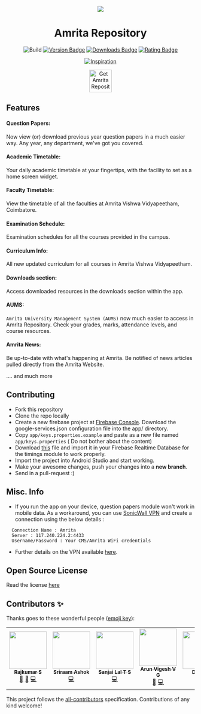 <div align="center">
  <p><img src="banner.jpg?raw=true"/></p>
  <h1>Amrita Repository</h1>
</div>

<div align="center">

![Build](https://github.com/amrita-repository/android-app/workflows/Build/badge.svg) [![Version Badge](https://img.shields.io/endpoint?logo=google-play&url=https://api-playstore.rajkumaar.co.in/version?id=in.co.rajkumaar.amritarepo&color=success)](http://bit.ly/amritarepo) [![Downloads Badge](https://img.shields.io/endpoint?logo=android&url=https://api-playstore.rajkumaar.co.in/downloads?id=in.co.rajkumaar.amritarepo&color=success)](http://bit.ly/amritarepo) [![Rating Badge](https://img.shields.io/endpoint?logo=google-play&url=https://api-playstore.rajkumaar.co.in/rating?id=in.co.rajkumaar.amritarepo&color=success)](http://bit.ly/amritarepo) 
</div>
<div align="center">

[![Inspiration](https://img.shields.io/badge/Inspired%20From-Amrita%20Info%20Desk-success?style=for-the-badge&color=blue)](https://github.com/niranjan94/amrita-info-desk)

</div>

<div align="center">

[<img src="https://play.google.com/intl/en_us/badges/images/generic/en-play-badge-border.png" height="60" alt="Get Amrita Repository on Google Play" />](https://play.google.com/store/apps/details?id=in.co.rajkumaar.amritarepo "Get Amrita Repository on Google Play")

</div>

## Features

#### Question Papers:
Now view (or) download previous year question papers in a much easier way. Any year, any department, we've got you covered.

#### Academic Timetable:
Your daily academic timetable at your fingertips, with the facility to set as a home screen widget.

#### Faculty Timetable:
View the timetable of all the faculties at Amrita Vishwa Vidyapeetham, Coimbatore.

#### Examination Schedule:
Examination schedules for all the courses provided in the campus.

#### Curriculum Info:
All new updated curriculum for all courses in Amrita Vishwa Vidyapeetham.

#### Downloads section:
Access downloaded resources in the downloads section within the app.

#### AUMS:
`Amrita University Management System (AUMS)` now much easier to access in Amrita Repository. Check your grades, marks, attendance levels, and course resources.

#### Amrita News:
Be up-to-date with what's happening at Amrita. Be notified of news articles pulled directly from the Amrita Website.

.... and much more

## Contributing
- Fork this repository
- Clone the repo locally
- Create a new firebase project at [Firebase Console](https://console.firebase.google.com/). Download the google-services.json configuration file into the app/ directory.
- Copy `app/keys.properties.example` and paste as a new file named `app/keys.properties` ( Do not bother about the content)
- Download [this](https://raw.githubusercontent.com/rajkumaar23/amrita-repository/master/timings.json) file and import it in your Firebase Realtime Database for the timings module to work properly.
- Import the project into Android Studio and start working.
- Make your awesome changes, push your changes into a **new branch**.
- Send in a pull-request :)

## Misc. Info
- If you run the app on your device, question papers module won't work in mobile data. As a workaround, you can use [SonicWall VPN](https://play.google.com/store/apps/details?id=com.sonicwall.mobileconnect&hl=en) and create a connection using the below details :
```
  Connection Name : Amrita
  Server : 117.240.224.2:4433
  Username/Password : Your CMS/Amrita WiFi credentials
```
- Further details on the VPN available [here](https://intranet.cb.amrita.edu/?q=node/684).

## Open Source License

Read the license [here](https://github.com/rajkumaar23/AmritaRepo/blob/master/LICENSE)

## Contributors ✨

Thanks goes to these wonderful people ([emoji key](https://allcontributors.org/docs/en/emoji-key)):

<!-- ALL-CONTRIBUTORS-LIST:START - Do not remove or modify this section -->
<!-- prettier-ignore-start -->
<!-- markdownlint-disable -->
<table>
  <tr>
    <td align="center"><a href="https://rajkumaar.co.in"><img src="https://avatars1.githubusercontent.com/u/37476886?v=4" width="100px;" alt=""/><br /><sub><b>Rajkumar S</b></sub></a><br /><a href="https://github.com/rajkumaar23/amrita-repository/commits?author=rajkumaar23" title="Documentation">📖</a> <a href="#design-rajkumaar23" title="Design">🎨</a> <a href="https://github.com/rajkumaar23/amrita-repository/commits?author=rajkumaar23" title="Code">💻</a></td>
    <td align="center"><a href="https://github.com/sa276"><img src="https://avatars0.githubusercontent.com/u/62176377?v=4" width="100px;" alt=""/><br /><sub><b>Sriraam Ashok</b></sub></a><br /><a href="https://github.com/rajkumaar23/amrita-repository/commits?author=sa276" title="Code">💻</a></td>
    <td align="center"><a href="https://github.com/sanjailal"><img src="https://avatars1.githubusercontent.com/u/38038951?v=4" width="100px;" alt=""/><br /><sub><b>Sanjai Lal T S</b></sub></a><br /><a href="https://github.com/rajkumaar23/amrita-repository/commits?author=sanjailal" title="Code">💻</a></td>
    <td align="center"><a href="https://github.com/ArunVigesh"><img src="https://avatars2.githubusercontent.com/u/36444828?v=4" width="100px;" alt=""/><br /><sub><b>Arun Vigesh V G</b></sub></a><br /><a href="#design-ArunVigesh" title="Design">🎨</a> <a href="https://github.com/rajkumaar23/amrita-repository/commits?author=ArunVigesh" title="Code">💻</a></td>
    <td align="center"><a href="https://github.com/ColdCoffee21"><img src="https://avatars0.githubusercontent.com/u/45462088?v=4" width="100px;" alt=""/><br /><sub><b>Dheeraj</b></sub></a><br /><a href="https://github.com/rajkumaar23/amrita-repository/commits?author=ColdCoffee21" title="Code">💻</a> <a href="#design-ColdCoffee21" title="Design">🎨</a></td>
    <td align="center"><a href="https://github.com/yogesh5466"><img src="https://avatars2.githubusercontent.com/u/36564080?v=4" width="100px;" alt=""/><br /><sub><b>Yogesh M</b></sub></a><br /><a href="https://github.com/rajkumaar23/amrita-repository/commits?author=yogesh5466" title="Code">💻</a></td>
  </tr>
</table>

<!-- markdownlint-enable -->
<!-- prettier-ignore-end -->
<!-- ALL-CONTRIBUTORS-LIST:END -->

This project follows the [all-contributors](https://github.com/all-contributors/all-contributors) specification. Contributions of any kind welcome!
